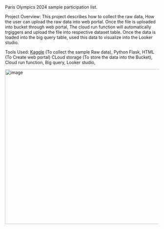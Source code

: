 Paris Olympics 2024 sample participation list.

Project Overview:
This project describes how to collect the raw data, How the user can upload the raw data into web portal. Once the file is uploaded into bucket through web portal, The cloud run function will automatically trgiggers and upload the file into respective dataset table.
Once the data is loaded into the big query table, used this data to visualize into the Looker studio.

Tools Used:
[Kaggle](https://www.kaggle.com/) (To collect the sample Raw data),
Python Flask, HTML (To Create web portal)
CLoud storage (To store the data into the Bucket),
Cloud run function,
Big query,
Looker studio,


<img width="506" alt="image" src="https://github.com/user-attachments/assets/80e790f0-c74e-40e2-9863-c193a1dc0b69">

